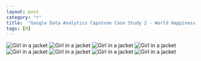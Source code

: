 ```yaml
---
layout: post
category: "r"
title:  "Google Data Analytics Capstone Case Study 2 - World Happiness Report"
tags: [R]
---
```


<img src="https://raw.githubusercontent.com/MoonBrillante/moonbrillante.github.io/master/my_picture/worldhappiness001.JPG" alt="Girl in a jacket" width="" height="">
<img src="https://raw.githubusercontent.com/MoonBrillante/moonbrillante.github.io/master/my_picture/worldhappiness002.JPG" alt="Girl in a jacket" width="" height="">
<img src="https://raw.githubusercontent.com/MoonBrillante/moonbrillante.github.io/master/my_picture/worldhappiness003.JPG" alt="Girl in a jacket" width="" height="">
<img src="https://raw.githubusercontent.com/MoonBrillante/moonbrillante.github.io/master/my_picture/worldhappiness004.JPG" alt="Girl in a jacket" width="" height="">
<img src="https://raw.githubusercontent.com/MoonBrillante/moonbrillante.github.io/master/my_picture/worldhappiness005.JPG" alt="Girl in a jacket" width="" height="">
<img src="https://raw.githubusercontent.com/MoonBrillante/moonbrillante.github.io/master/my_picture/worldhappiness006.JPG" alt="Girl in a jacket" width="" height="">
<img src="https://raw.githubusercontent.com/MoonBrillante/moonbrillante.github.io/master/my_picture/worldhappiness007.JPG" alt="Girl in a jacket" width="" height="">
<img src="https://raw.githubusercontent.com/MoonBrillante/moonbrillante.github.io/master/my_picture/worldhappiness008.JPG" alt="Girl in a jacket" width="" height="">







